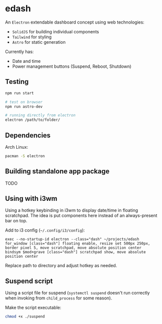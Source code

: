 # edash

An `Electron` extendable dashboard concept using web technologies:

- `SolidJS` for building individual components
- `Tailwind` for styling
- `Astro` for static generation

Currently has:

- Date and time
- Power management buttons (Suspend, Reboot, Shutdown)

## Testing

```sh
npm run start

# test on browser
npm run astro-dev

# running directly from electron
electron /path/to/folder/
```

## Dependencies

Arch Linux:

```sh
pacman -S electron
```

## Building standalone app package

TODO

## Using with i3wm

Using a hotkey keybinding in i3wm to display date/time in floating scratchpad. The idea is put components here instead of an always-present bar on top.

Add to i3 config (`~/.config/i3/config`):

```
exec --no-startup-id electron --class="dash" ~/projects/edash
for_window [class="dash"] floating enable, resize set 500px 250px, border pixel 5, move scratchpad, move absolute position center
bindsym $mod+grave [class="dash"] scratchpad show, move absolute position center
```

Replace path to directory and adjust hotkey as needed.

## Suspend script

Using a script file for suspend (`systemctl suspend` doesn't run correctly when invoking from `child_process` for some reason).

Make the script executable:

```sh
chmod +x ./suspend
```
